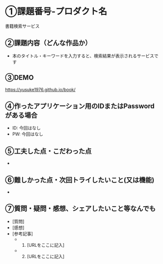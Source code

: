 # ①課題番号-プロダクト名

書籍検索サービス

## ②課題内容（どんな作品か）

- 本のタイトル・キーワードを入力すると、検索結果が表示されるサービスです

## ③DEMO

https://yusuke1976.github.io/book/

## ④作ったアプリケーション用のIDまたはPasswordがある場合

- ID: 今回はなし
- PW: 今回はなし
  
## ⑤工夫した点・こだわった点

- 

## ⑥難しかった点・次回トライしたいこと(又は機能)

- 

## ⑦質問・疑問・感想、シェアしたいこと等なんでも

- [質問]
- [感想]
- [参考記事]
  - 1. [URLをここに記入]
  - 2. [URLをここに記入]
